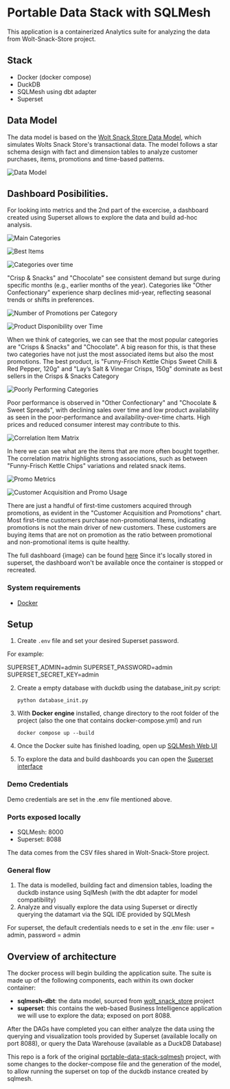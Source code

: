 # Portable Data Stack with SQLMesh

This application is a containerized Analytics suite for analyzing the data from Wolt-Snack-Store project.

## Stack

- Docker (docker compose)
- DuckDB
- SQLMesh using dbt adapter
- Superset

## Data Model
The data model is based on the [Wolt Snack Store Data Model](https://github.com/nmirson-ml/wolt_interview), which simulates Wolts Snack Store's transactional data. The model follows a star schema design with fact and dimension tables to analyze customer purchases, items, promotions and time-based patterns.


![Data Model](resources/model_diagram.png "Data Model")


## Dashboard Posibilities. 

For looking into metrics and the 2nd part of the excercise, a dashboard created using Superset allows to explore the data and build ad-hoc analysis. 


![Main Categories](resources/main_categories.png "Main Categories")

![Best Items](resources/best_items.png "Best Items")

![Categories over time](resources/categories_over_time.png "Categories over time")

"Crisp & Snacks" and "Chocolate" see consistent demand but surge during specific months (e.g., earlier months of the year).
Categories like "Other Confectionary" experience sharp declines mid-year, reflecting seasonal trends or shifts in preferences.

![Number of Promotions per Category](resources/number_of_promotions_per_category.png "Number of Promotions per Category")

![Product Disponibility over Time](resources/product_disponibility_over_time.png "Product Disponibility over Time")


When we think of categories, we can see that the most popular categories are "Crisps & Snacks" and "Chocolate".
A big reason for this, is that these two categories have not just the most associated items but also the most promotions. 
The best product, is "Funny-Frisch Kettle Chips Sweet Chilli & Red Pepper, 120g" and "Lay’s Salt & Vinegar Crisps, 150g" dominate as best sellers in the Crisps & Snacks Category


![Poorly Performing Categories](resources/poorly_performing_categories.png "Poorly Performing Categories")

Poor performance is observed in "Other Confectionary" and "Chocolate & Sweet Spreads", with declining sales over time and low product availability as seen in the poor-performance and availability-over-time charts. High prices and reduced consumer interest may contribute to this.



![Correlation Item Matrix](resources/correlation_item_matrix.png "Correlation Item Matrix")

In here we can see what are the items that are more often bought together. The correlation matrix highlights strong associations, such as between "Funny-Frisch Kettle Chips" variations and related snack items.


![Promo Metrics](resources/promo_metrics.png "Promo Metrics")


![Customer Acquisition and Promo Usage](resources/customer_acquisition_and_promo_usage.png "Customer Acquisition and Promo Usage")


There are just a handful of first-time customers acquired through promotions, as evident in the "Customer Acquisition and Promotions" chart.
Most first-time customers purchase non-promotional items, indicating promotions is not the main driver of new customers. These customers are buying items that are not on promotion as the ratio between promotional and non-promotional items is quite healthy.


The full dashboard {image} can be found [here](resources/wolt_snack_store_dashboard.pdf)
Since it's locally stored in superset, the dashboard won't be available once the container is stopped or recreated. 


### System requirements
* [Docker](https://docs.docker.com/engine/install/)

## Setup

1. Create `.env` file and set your desired Superset password.

For example: 

SUPERSET_ADMIN=admin
SUPERSET_PASSWORD=admin
SUPERSET_SECRET_KEY=admin            

2. Create a empty database with duckdb using the database_init.py script:

    `python database_init.py`

3. With **Docker engine** installed, change directory to the root folder of the project (also the one that contains docker-compose.yml) and run

    `docker compose up --build`

4. Once the Docker suite has finished loading, open up [SQLMesh Web UI](http://localhost:8000)

5. To explore the data and build dashboards you can open the [Superset interface](http://localhost:8088)


### Demo Credentials

Demo credentials are set in the .env file mentioned above. 

### Ports exposed locally
* SQLMesh: 8000
* Superset: 8088

The data comes from the CSV files shared in Wolt-Snack-Store project. 


### General flow

1. The data is modelled, building fact and dimension tables, loading the duckdb instance using SqlMesh (with the dbt adapter for model compatibility)
2. Analyze and visually explore the data using Superset or directly querying the datamart via the SQL IDE provided by SQLMesh

For superset, the default credentials needs to e set in the .env file: user = admin, password = admin

## Overview of architecture

The docker process will begin building the application suite. The suite is made up of the following components, each within its own docker container:
* **sqlmesh-dbt**: the data model, sourced from [wolt_snack_store](https://github.com/nmirson-ml/wolt_interview) project
* **superset**: this contains the web-based Business Intelligence application we will use to explore the data; exposed on port 8088.


After the DAGs have completed you can either analyze the data using the querying and visualization tools provided by Superset (available locally on port 8088), or query the Data Warehouse (available as a DuckDB Database)


This repo is a fork of the original [portable-data-stack-sqlmesh](https://github.com/cnstlungu/portable-data-stack-sqlmesh) project, with some changes to the docker-compose file and the generation of the model, to allow running the superset on top of the duckdb instance created by sqlmesh. 